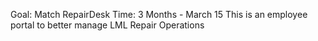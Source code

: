 Goal: Match RepairDesk 
Time: 3 Months - March 15 
This is an employee portal to better manage LML Repair Operations 